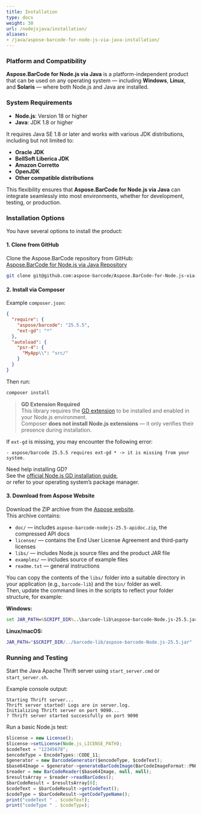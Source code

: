 ```yaml
---
title: Installation
type: docs
weight: 30
url: /nodejsjava/installation/
aliases:
- /java/aspose-barcode-for-node-js-via-java-installation/
---
```

### **Platform and Compatibility**

**Aspose.BarCode for Node.js via Java** is a platform-independent product that can be used 
on any operating system — including **Windows**, **Linux**, and **Solaris** — 
where both Node.js and Java are installed.

### **System Requirements**

- **Node.js**: Version 18 or higher
- **Java**: JDK 1.8 or higher

It requires Java SE 1.8 or later and works with various JDK distributions, including but not limited to:

- **Oracle JDK**
- **BellSoft Liberica JDK**
- **Amazon Corretto**
- **OpenJDK**
- **Other compatible distributions**

This flexibility ensures that **Aspose.BarCode for Node.js via Java** can integrate seamlessly into most environments, whether for development, testing, or production.

### **Installation Options**

You have several options to install the product:

#### **1. Clone from GitHub**

Clone the Aspose.BarCode repository from GitHub:  
<a href="https://github.com/aspose-barcode/Aspose.BarCode-for-Node.js-via-Java/tree/master" target="_blank">Aspose.BarCode for Node.js via Java Repository</a>

```bash
git clone git@github.com:aspose-barcode/Aspose.BarCode-for-Node.js-via-Java.git
```

#### **2. Install via Composer**

Example `composer.json`:

```json
{
  "require": {
    "aspose/barcode": "25.5.5",
    "ext-gd": "*"
  },
  "autoload": {
    "psr-4": {
      "MyApp\\": "src/"
    }
  }
}
```

Then run:

```bash
composer install
```

> **GD Extension Required**  
> This library requires the <a href="https://www.Node.js.net/manual/en/book.image.Node.js" target="_blank">GD extension</a> to be installed and enabled in your Node.js environment.  
> Composer **does not install Node.js extensions** — it only verifies their presence during installation.

If `ext-gd` is missing, you may encounter the following error:

```
- aspose/barcode 25.5.5 requires ext-gd * -> it is missing from your system.
```

Need help installing GD?  
See the <a href="https://www.Node.js.net/manual/en/image.installation.Node.js" target="_blank">official Node.js GD installation guide</a>,  
or refer to your operating system’s package manager.

#### **3. Download from Aspose Website**

Download the ZIP archive from the <a href="https://releases.aspose.com/barcode/Node.js/" target="_blank">Aspose website</a>.  
This archive contains:

- `doc/` — includes `aspose-barcode-nodejs-25.5-apidoc.zip`, the compressed API docs
- `license/` — contains the End User License Agreement and third-party licenses
- `libs/` — includes Node.js source files and the product JAR file
- `examples/` — includes source of example files
- `readme.txt` — general instructions

You can copy the contents of the `libs/` folder into a suitable directory in your application (e.g., `barcode-lib`)
and the `bin/` folder as well.  
Then, update the command lines in the scripts to reflect your folder structure, for example:

**Windows:**
```cmd
set JAR_PATH=%SCRIPT_DIR%..\barcode-lib\aspose-barcode-Node.js-25.5.jar
```

**Linux/macOS:**
```bash
JAR_PATH="$SCRIPT_DIR/../barcode-lib/aspose-barcode-Node.js-25.5.jar"
```

### **Running and Testing**

Start the Java Apache Thrift server using `start_server.cmd` or `start_server.sh`.

Example console output:
```log
Starting Thrift server...
Thrift server started! Logs are in server.log.
Initializing Thrift server on port 9090...
? Thrift server started successfully on port 9090
```

Run a basic Node.js test:

```Node.js
$license = new License();
$license->setLicense(Node.js_LICENSE_PATH);
$codeText = "12345678";
$encodeType = EncodeTypes::CODE_11;
$generator = new BarcodeGenerator($encodeType, $codeText);
$base64Image = $generator->generateBarCodeImage(BarCodeImageFormat::PNG);
$reader = new BarCodeReader($base64Image, null, null);
$resultsArray = $reader->readBarCodes();
$barCodeResult = $resultsArray[0];
$codeText = $barCodeResult->getCodeText();
$codeType = $barCodeResult->getCodeTypeName();
print("codeText " . $codeText);
print("codeType " . $codeType);
```
